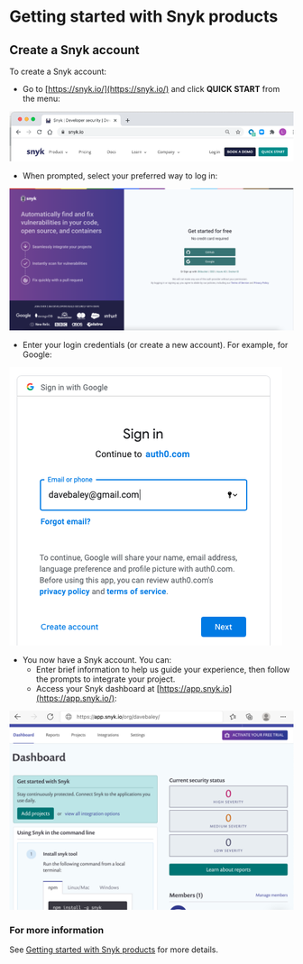 # Getting started with Snyk products

## Create a Snyk account

To create a Snyk account:

* Go to [https://snyk.io/](https://snyk.io/) and click **QUICK START** from the menu:

![](../../.gitbook/assets/login0.png)

* When prompted, select your preferred way to log in:

![](../../.gitbook/assets/screenshot-2021-08-17-at-14.46.49.png)

* Enter your login credentials \(or create a new account\). For example, for Google:

![](../../.gitbook/assets/login2.png)

* You now have a Snyk account. You can:
  * Enter brief information to help us guide your experience, then follow the prompts to integrate your project.
  * Access your Snyk dashboard at [https://app.snyk.io](https://app.snyk.io/):

![](../../.gitbook/assets/login6.png)

### For more information

See [Getting started with Snyk products](https://support.snyk.io/hc/en-us/sections/360004349758-Getting-started-with-Snyk-products) for more details.

